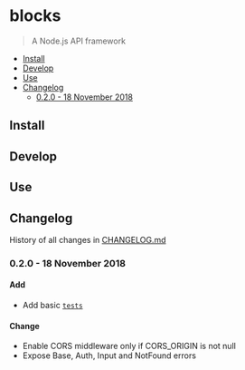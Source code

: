 <!-- markdownlint-disable line-length -->

# blocks

> A Node.js API framework

<!-- MarkdownTOC levels="1,2,3" autolink="true" indent="  " -->

- [Install](#install)
- [Develop](#develop)
- [Use](#use)
- [Changelog](#changelog)
  - [0.2.0 - 18 November 2018](#020---18-november-2018)

<!-- /MarkdownTOC -->

## Install

## Develop

## Use

## Changelog

History of all changes in [CHANGELOG.md](/CHANGELOG.md)

### 0.2.0 - 18 November 2018

#### Add

- Add basic [`tests`](/src/index.test.js)

#### Change

- Enable CORS middleware only if CORS_ORIGIN is not null
- Expose Base, Auth, Input and NotFound errors
